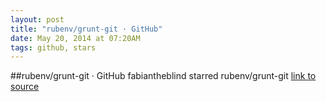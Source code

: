 ```yaml
---
layout: post
title: "rubenv/grunt-git · GitHub"
date: May 20, 2014 at 07:20AM
tags: github, stars
---
```

##rubenv/grunt-git · GitHub
fabiantheblind starred rubenv/grunt-git
[link to source](http://ift.tt/KOHhEj) 
